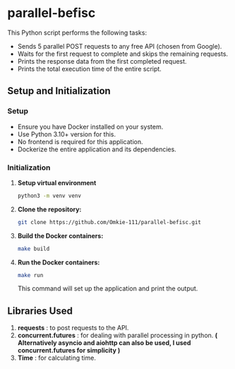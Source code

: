 # parallel-befisc

This Python script performs the following tasks:

- Sends 5 parallel POST requests to any free API (chosen from Google).
- Waits for the first request to complete and skips the remaining requests.
- Prints the response data from the first completed request.
- Prints the total execution time of the entire script.

## Setup and Initialization

### Setup

- Ensure you have Docker installed on your system.
- Use Python 3.10+ version for this.
- No frontend is required for this application.
- Dockerize the entire application and its dependencies.

### Initialization

1. **Setup virtual environment**

    ```bash
    python3 -m venv venv
    ```

2. **Clone the repository:**

    ```bash
    git clone https://github.com/Omkie-111/parallel-befisc.git
    ```

3. **Build the Docker containers:**

    ```bash
    make build
    ```

4. **Run the Docker containers:**

    ```bash
    make run
    ```

   This command will set up the application and print the output.

## Libraries Used 

  1. **requests** : to post requests to the API.
  2. **concurrent.futures** : for dealing with parallel processing in python. 
        **( Alternatively asyncio and aiohttp can also be used, I used concurrent.futures for simplicity )**
  3. **Time** : for calculating time.
